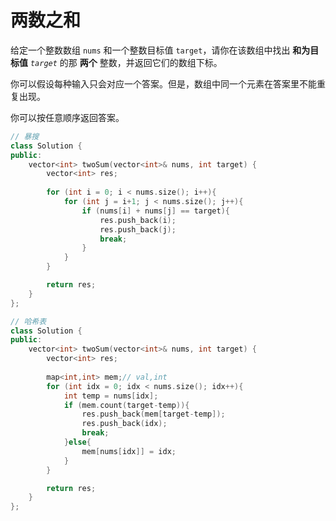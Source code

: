 # 两数之和

给定一个整数数组 `nums` 和一个整数目标值 `target`，请你在该数组中找出 **和为目标值** *`target`* 的那 **两个** 整数，并返回它们的数组下标。

你可以假设每种输入只会对应一个答案。但是，数组中同一个元素在答案里不能重复出现。

你可以按任意顺序返回答案。

```c++
// 暴搜
class Solution {
public:
    vector<int> twoSum(vector<int>& nums, int target) {
        vector<int> res;
        
        for (int i = 0; i < nums.size(); i++){
            for (int j = i+1; j < nums.size(); j++){
                if (nums[i] + nums[j] == target){
                    res.push_back(i);
                    res.push_back(j);
                    break;
                }
            }
        }

        return res;
    }
};
```

```c++
// 哈希表
class Solution {
public:
    vector<int> twoSum(vector<int>& nums, int target) {
        vector<int> res;
        
        map<int,int> mem;// val,int
        for (int idx = 0; idx < nums.size(); idx++){
            int temp = nums[idx];
            if (mem.count(target-temp)){
                res.push_back(mem[target-temp]);
                res.push_back(idx);
                break;
            }else{
                mem[nums[idx]] = idx;
            }
        }

        return res;
    }
};
```

